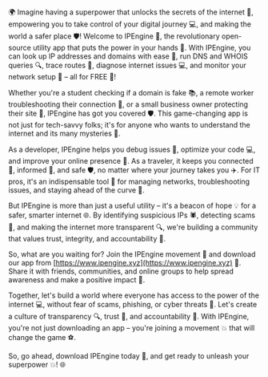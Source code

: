 🌍 Imagine having a superpower that unlocks the secrets of the internet 🤯, empowering you to take control of your digital journey 💻, and making the world a safer place 🛡️! Welcome to IPEngine 🚀, the revolutionary open-source utility app that puts the power in your hands 🔩. With IPEngine, you can look up IP addresses and domains with ease 👀, run DNS and WHOIS queries 🔍, trace routes 💺, diagnose internet issues 💻, and monitor your network setup 📡 – all for FREE 🎉!

Whether you're a student checking if a domain is fake 📚, a remote worker troubleshooting their connection 💼, or a small business owner protecting their site 🏢, IPEngine has got you covered 🛡️. This game-changing app is not just for tech-savvy folks; it's for anyone who wants to understand the internet and its many mysteries 🔮.

As a developer, IPEngine helps you debug issues 👀, optimize your code 💻, and improve your online presence 💸. As a traveler, it keeps you connected 📱, informed 📰, and safe 🛡️, no matter where your journey takes you ✈️. For IT pros, it's an indispensable tool 🔧 for managing networks, troubleshooting issues, and staying ahead of the curve 🚀.

But IPEngine is more than just a useful utility – it's a beacon of hope 💡 for a safer, smarter internet 🌐. By identifying suspicious IPs 🕷️, detecting scams 🚫, and making the internet more transparent 🔍, we're building a community that values trust, integrity, and accountability 👥.

So, what are you waiting for? Join the IPEngine movement 💪 and download our app from [https://www.ipengine.xyz](https://www.ipengine.xyz) 📲. Share it with friends, communities, and online groups to help spread awareness and make a positive impact 🌈.

Together, let's build a world where everyone has access to the power of the internet 💻, without fear of scams, phishing, or cyber threats 🚫. Let's create a culture of transparency 🔍, trust 👥, and accountability 💪. With IPEngine, you're not just downloading an app – you're joining a movement 💥 that will change the game ⚽️.

So, go ahead, download IPEngine today 📲, and get ready to unleash your superpower 💥! 🌐